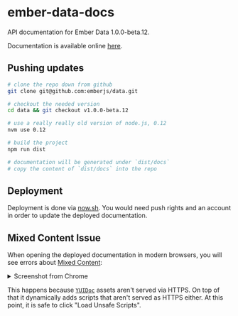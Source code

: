 # ember-data-docs

API documentation for Ember Data 1.0.0-beta.12.

Documentation is available online [here](https://ember-data-docs-isazazenwa.now.sh).

## Pushing updates

```sh
# clone the repo down from github
git clone git@github.com:emberjs/data.git

# checkout the needed version
cd data && git checkout v1.0.0-beta.12

# use a really really old version of node.js, 0.12
nvm use 0.12

# build the project
npm run dist

# documentation will be generated under `dist/docs`
# copy the content of `dist/docs` into the repo
```

## Deployment

Deployment is done via [now.sh](https://zeit.co/now). You would need push rights
and an account in order to update the deployed documentation.

## Mixed Content Issue

When opening the deployed documentation in modern browsers, you will see errors about [Mixed Content](https://developers.google.com/web/fundamentals/security/prevent-mixed-content/what-is-mixed-content):

<details>
  
  <summary>Screenshot from Chrome</summary>
  
  <img width="342" alt="Screen Shot 2019-04-26 at 09 52 46" src="https://user-images.githubusercontent.com/1131196/56812549-2407dc00-6809-11e9-97b9-d5ed3be067d8.png">

</details>

This happens because [`YUIDoc`](https://yui.github.io/yuidoc/) assets aren't served via HTTPS. On top of that it dynamically adds scripts that aren't served as HTTPS either. At this point, it is safe to click "Load Unsafe Scripts".
